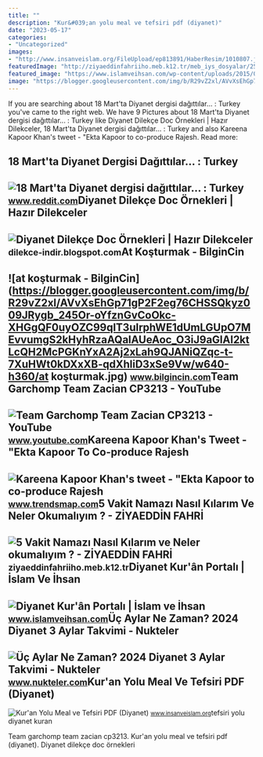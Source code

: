 ```yaml
---
title: ""
description: "Kur&#039;an yolu meal ve tefsiri pdf (diyanet)"
date: "2023-05-17"
categories:
- "Uncategorized"
images:
- "http://www.insanveislam.org/FileUpload/ep813891/HaberResim/1010807.jpg"
featuredImage: "http://ziyaeddinfahriiho.meb.k12.tr/meb_iys_dosyalar/25/21/760800/resimler/2020_12/10154818_c2dd85c3-46a8-4c77-ae75-26fd9b858793.jpg"
featured_image: "https://www.islamveihsan.com/wp-content/uploads/2015/08/diyanetkuran-702x336.jpg"
image: "https://blogger.googleusercontent.com/img/b/R29vZ2xl/AVvXsEhGp71gP2F2eg76CHSSQkyz009JRygb_245Or-oYfznGvCoOkc-XHGgQF0uyOZC99qIT3uIrphWE1dUmLGUpO7MEvvumgS2kHyhRzaAQalAUeAoc_O3iJ9aGlAI2ktLcQH2McPGKnYxA2Aj2xLah9QJANiQZqc-t-7XuHWt0kDXxXB-qdXhliD3xSe9Vw/w640-h360/at koşturmak.jpg"
---
```


If you are searching about 18 Mart'ta Diyanet dergisi dağıttılar... : Turkey you've came to the right web. We have 9 Pictures about 18 Mart'ta Diyanet dergisi dağıttılar... : Turkey like Diyanet Dilekçe Doc Örnekleri | Hazır Dilekceler, 18 Mart'ta Diyanet dergisi dağıttılar... : Turkey and also Kareena Kapoor Khan's tweet - "Ekta Kapoor to co-produce Rajesh. Read more:

18 Mart'ta Diyanet Dergisi Dağıttılar... : Turkey
-------------------------------------------------

 ![18 Mart'ta Diyanet dergisi dağıttılar... : Turkey](https://i.redd.it/j5cqowv8g3o81.jpg) <small>www.reddit.com</small>Diyanet Dilekçe Doc Örnekleri | Hazır Dilekceler
------------------------------------------------

 ![Diyanet Dilekçe Doc Örnekleri | Hazır Dilekceler](http://4.bp.blogspot.com/-vuRwSCdoFdY/VNUV20368mI/AAAAAAAA5S8/2BD0JI-c-dw/s1600/diyanet.png) <small>dilekce-indir.blogspot.com</small>At Koşturmak - BilginCin
------------------------

 ![at koşturmak - BilginCin](https://blogger.googleusercontent.com/img/b/R29vZ2xl/AVvXsEhGp71gP2F2eg76CHSSQkyz009JRygb_245Or-oYfznGvCoOkc-XHGgQF0uyOZC99qIT3uIrphWE1dUmLGUpO7MEvvumgS2kHyhRzaAQalAUeAoc_O3iJ9aGlAI2ktLcQH2McPGKnYxA2Aj2xLah9QJANiQZqc-t-7XuHWt0kDXxXB-qdXhliD3xSe9Vw/w640-h360/at koşturmak.jpg) <small>www.bilgincin.com</small>Team Garchomp Team Zacian CP3213 - YouTube
------------------------------------------

 ![Team Garchomp Team Zacian CP3213 - YouTube](https://i.ytimg.com/vi/HYLCwcE-Dgc/maxres2.jpg?sqp=-oaymwEoCIAKENAF8quKqQMcGADwAQH4AYwCgALgA4oCDAgAEAEYRSBHKGUwDw==&rs=AOn4CLC_ulBvmvqa2cf2uT56Qfk3FCYaDA) <small>www.youtube.com</small>Kareena Kapoor Khan's Tweet - "Ekta Kapoor To Co-produce Rajesh
---------------------------------------------------------------

 ![Kareena Kapoor Khan's tweet - "Ekta Kapoor to co-produce Rajesh](https://pbs.twimg.com/media/Fcyada8X0AANSFu.jpg) <small>www.trendsmap.com</small>5 Vakit Namazı Nasıl Kılarım Ve Neler Okumalıyım ? - ZİYAEDDİN FAHRİ
--------------------------------------------------------------------

 ![5 Vakit Namazı Nasıl Kılarım ve Neler okumalıyım ? - ZİYAEDDİN FAHRİ](http://ziyaeddinfahriiho.meb.k12.tr/meb_iys_dosyalar/25/21/760800/resimler/2020_12/10154818_c2dd85c3-46a8-4c77-ae75-26fd9b858793.jpg) <small>ziyaeddinfahriiho.meb.k12.tr</small>Diyanet Kur'ân Portalı | İslam Ve İhsan
---------------------------------------

 ![Diyanet Kur'ân Portalı | İslam ve İhsan](https://www.islamveihsan.com/wp-content/uploads/2015/08/diyanetkuran-702x336.jpg) <small>www.islamveihsan.com</small>Üç Aylar Ne Zaman? 2024 Diyanet 3 Aylar Takvimi - Nukteler
----------------------------------------------------------

 ![Üç Aylar Ne Zaman? 2024 Diyanet 3 Aylar Takvimi - Nukteler](https://64.media.tumblr.com/08473f3c7ff40844f628006739ea26e9/47f0fd949eda0cb5-71/s540x810/f029e500c3c6b723afa7e0287ee568ef886d57bb.jpg) <small>www.nukteler.com</small>Kur'an Yolu Meal Ve Tefsiri PDF (Diyanet)
-----------------------------------------

 ![Kur'an Yolu Meal ve Tefsiri PDF (Diyanet)](http://www.insanveislam.org/FileUpload/ep813891/HaberResim/1010807.jpg) <small>www.insanveislam.org</small>tefsiri yolu diyanet kuran

Team garchomp team zacian cp3213. Kur'an yolu meal ve tefsiri pdf (diyanet). Diyanet dilekçe doc örnekleri

